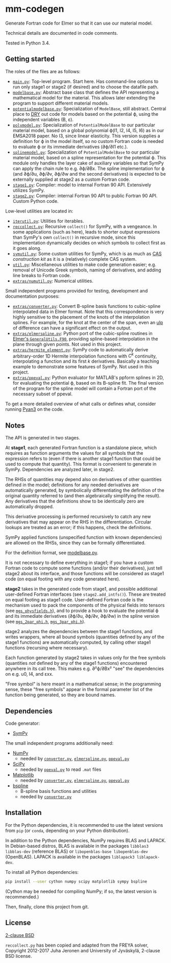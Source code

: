 # mm-codegen

Generate Fortran code for Elmer so that it can use our material model.

Technical details are documented in code comments.

Tested in Python 3.4.


## Getting started

The roles of the files are as follows:

 - [``main.py``](main.py): Top-level program. Start here. Has command-line options to run only stage1 or stage2 (if desired) and to choose the datafile path.
 - [``modelbase.py``](modelbase.py): Abstract base class that defines the API representing a mathematical model for the material. This allows later extending the program to support different material models.
 - [``potentialmodelbase.py``](potentialmodelbase.py): Specialization of ``ModelBase``, still abstract. Central place to [DRY](https://en.wikipedia.org/wiki/Don't_repeat_yourself) out code for models based on the potential ϕ, using the independent variables (B, ε).
 - [``polymodel.py``](polymodel.py): Specialization of ``PotentialModelBase`` to our particular material model, based on a global polynomial ϕ(I1, I2, I4, I5, I6) as in our EMSA2018 paper. No I3, since linear elasticity. This version supplies a definition for ϕ in the model itself, so no custom Fortran code is needed to evaluate ϕ or its immediate derivatives (∂ϕ/∂I1 etc.).
 - [``splinemodel.py``](splinemodel.py): Specialization of ``PotentialModelBase`` to our particular material model, based on a spline representation for the potential ϕ. This module only handles the layer cake of auxiliary variables so that SymPy can apply the chain rule to e.g. ∂ϕ/∂Bx. The spline implementation for ϕ (and ∂ϕ/∂u, ∂ϕ/∂v, ∂ϕ/∂w and the second derivatives) is expected to be externally supplied at stage2 as a custom Fortran code.
 - [``stage1.py``](stage1.py): Compiler: model to internal Fortran 90 API. Extensively utilizes SymPy.
 - [``stage2.py``](stage2.py): Compiler: internal Fortran 90 API to public Fortran 90 API. Custom Python code.

Low-level utilities are located in:

 - [``iterutil.py``](iterutil.py): Utilities for iterables.
 - [``reccollect.py``](reccollect.py): Recursive ``collect()`` for SymPy, with a vengeance. In some applications (such as here), leads to shorter output expressions than SymPy's own `collect()` in recursive mode, since this implementation dynamically decides on which symbols to collect first as it goes along.
 - [``symutil.py``](symutil.py): Some custom utilities for SymPy, which is as much as [CAS](https://en.wikipedia.org/wiki/Computer_algebra_system) *construction kit* as it is a (relatively) complete CAS system.
 - [``util.py``](util.py): Miscellaneous utilities to make code generation easier; e.g. removal of Unicode Greek symbols, naming of derivatives, and adding line breaks to Fortran code.
 - [``extras/numutil.py``](extras/numutil.py): Numerical utilities.

Small independent programs provided for testing, development and documentation purposes:

 - [``extras/converter.py``](extras/converter.py): Convert B-spline basis functions to cubic-spline interpolated data in Elmer format. Note that this correspondence is very highly sensitive to the placement of the knots of the interpolation splines. For example, for the knot at the center of the span, even an [ulp](https://en.wikipedia.org/wiki/Unit_in_the_last_place) of difference can have a significant effect on the output.
 - [``extras/elmerspline.py``](extras/elmerspline.py): Python port of the cubic-spline routines in [Elmer's ``GeneralUtils.F90``](https://github.com/ElmerCSC/elmerfem/blob/devel/fem/src/GeneralUtils.F90), providing spline-based interpolation in the plane through given points. Not used in this project.
 - [``extras/hermite_element.py``](extras/hermite_element.py): SymPy code to automatically derive arbitrary-order 1D Hermite interpolation functions with *C<sup>k</sup>* continuity, interpolating a function and its first *k* derivatives. Basically a teaching example to demonstrate some features of SymPy. Not used in this project.
 - [``extras/ppeval.py``](extras/ppeval.py): Python evaluator for MATLAB's ppform splines in 2D, for evaluating the potential ϕ, based on its B-spline fit. The final version of the program for the spline model will contain a Fortran port of the necessary subset of ppeval.


To get a more detailed overview of what calls or defines what, consider running [Pyan3](https://github.com/Technologicat/pyan) on the code.


## Notes

The API is generated in two stages.

At **stage1**, each generated Fortran function is a standalone piece, which requires as function arguments the values for all symbols that the expression refers to (even if there is another stage1 function that could be used to compute that quantity). This format is convenient to generate in SymPy. Dependencies are analyzed later, in stage2.

The RHSs of quantities may depend also on derivatives of other quantities defined in the model; definitions for any needed derivatives are automatically generated, by symbolically differentiating the definition of the original quantity referred to (and then algebraically simplifying the result). Any derivatives that the definitions show to be identically zero are automatically dropped.

This derivative processing is performed recursively to catch any new derivatives that may appear on the RHS in the differentiation. Circular lookups are treated as an error; if this happens, check the definitions.

SymPy applied functions (unspecified function with known dependencies) are allowed on the RHSs, since they can be formally differentiated.

For the definition format, see [modelbase.py](modelbase.py).

It is not necessary to define everything in stage1; if you have a custom Fortran code to compute some functions (and/or their derivatives), just tell stage2 about its interface, and those functions will be considered as stage1 code (on equal footing with any code generated here).

**stage2** takes in the generated code from stage1, and possible additional user-defined Fortran interfaces (see ``stage2.add_intfs()``). These are treated on equal footing as stage1 code. User-defined Fortran code is the mechanism used to pack the components of the physical fields into tensors (see [``mgs_physfields.h``](mgs_physfields.h)), and to provide a hook to evaluate the potential ϕ and its immediate derivatives (∂ϕ/∂u, ∂ϕ/∂v, ∂ϕ/∂w) in the spline version (see [``mgs_2par_phi.h``](mgs_2par_phi.h), [``mgs_3par_phi.h``](mgs_3par_phi.h)).

stage2 analyzes the dependencies between the stage1 functions, and writes wrappers, where all bound symbols (quantities defined by any of the stage1 functions) are automatically computed, by calling other stage1 functions (recursing where necessary).

Each function generated by stage2 takes in values only for the free symbols (quantities *not* defined by any of the stage1 functions) encountered anywhere in its call tree. This makes e.g. ∂²ϕ/∂Bx² "see" the dependencies on e.g. u0, I4, and εxx.

"Free symbol" is here meant in a mathematical sense; in the programming sense, these "free symbols" appear in the formal parameter list of the function being generated, so they are bound names.


## Dependencies

Code generator:

 - [SymPy](http://www.sympy.org)

The small independent programs additionally need:

 - [NumPy](http://www.numpy.org)
   - needed by [``converter.py``](converter.py), [``elmerspline.py``](elmerspline.py), [``ppeval.py``](ppeval.py)
 - [SciPy](https://scipy.org)
   - needed by [``ppeval.py``](ppeval.py) to read ``.mat`` files
 - [Matplotlib](http://matplotlib.org)
   - needed by [``converter.py``](converter.py), [``elmerspline.py``](elmerspline.py), [``ppeval.py``](ppeval.py)
 - [bspline](https://github.com/johntfoster/bspline)
   - B-spline basis functions and utilities
   - needed by [``converter.py``](converter.py)


## Installation

For the Python dependencies, it is recommended to use the latest versions from ``pip`` (or ``conda``, depending on your Python distribution).

In addition to the Python dependencies, NumPy requires BLAS and LAPACK. In Debian-based distros, BLAS is available in the packages ``libblas3 libblas-dev`` (reference BLAS) or ``libopenblas-base libopenblas-dev`` (OpenBLAS). LAPACK is available in the packages ``liblapack3 liblapack-dev``.

To install all Python dependencies:

```bash
pip install --user cython numpy scipy matplotlib sympy bspline
```

(Cython may be needed for compiling NumPy; if so, the latest version is recommended.)

Then, finally, clone this project from git.


## License

[2-clause BSD](LICENSE.md)

``reccollect.py`` has been copied and adapted from the FREYA solver, Copyright 2012-2017 Juha Jeronen and University of Jyväskylä, 2-clause BSD license.

